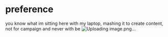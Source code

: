 # preference
you know what 
im sitting here with my laptop, mashing it to create content, 
not for campaign and never with be
![Uploading image.png…]()

